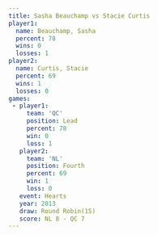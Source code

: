 ```yaml
---
title: Sasha Beauchamp vs Stacie Curtis
player1:                
  name: Beauchamp, Sasha
  percent: 78           
  wins: 0               
  losses: 1             
player2:                
  name: Curtis, Stacie  
  percent: 69           
  wins: 1               
  losses: 0             
games:
 - player1:        
     team: 'QC'    
     position: Lead
     percent: 78   
     win: 0        
     loss: 1       
   player2:          
     team: 'NL'      
     position: Fourth
     percent: 69     
     win: 1          
     loss: 0         
   event: Hearts        
   year: 2013           
   draw: Round Robin(15)
   score: NL 8 - QC 7   
---
```

